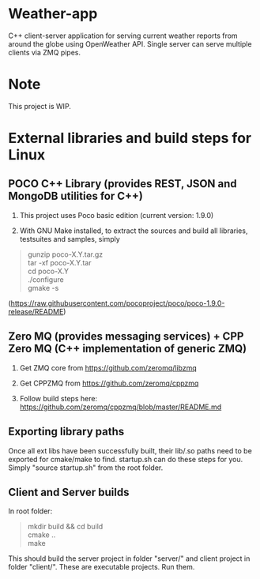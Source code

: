 # Weather-app
C++ client-server application for serving current weather reports from around the globe using OpenWeather API. Single server can serve multiple clients via ZMQ pipes.

# Note
This project is WIP.

# External libraries and build steps for Linux
## POCO C++ Library (provides REST, JSON and MongoDB utilities for C++)
1. This project uses Poco basic edition (current version: 1.9.0)

2. With GNU Make installed, to extract the sources and build all libraries, testsuites and samples, simply

> gunzip poco-X.Y.tar.gz  
> tar -xf poco-X.Y.tar  
> cd poco-X.Y  
> ./configure  
> gmake -s  

(https://raw.githubusercontent.com/pocoproject/poco/poco-1.9.0-release/README)

## Zero MQ (provides messaging services) + CPP Zero MQ (C++ implementation of generic ZMQ)
1. Get ZMQ core from https://github.com/zeromq/libzmq  

2. Get CPPZMQ from https://github.com/zeromq/cppzmq  

3. Follow build steps here: https://github.com/zeromq/cppzmq/blob/master/README.md  

## Exporting library paths
Once all ext libs have been successfully built, their lib/.so paths need to be exported for cmake/make to find. 
startup.sh can do these steps for you. Simply "source startup.sh" from the root folder.

## Client and Server builds
In root folder:  
> mkdir build && cd build  
> cmake ..  
> make  

This should build the server project in folder "server/" and client project in folder "client/". These are executable projects. Run them.

